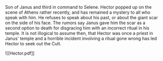 Son of Janus and third in command to Selene.
Hector popped up on the scene of Athens rather recently, and has remained a mystery to all who speak with him.
He refuses to speak about his past, or about the giant scar on the side of his face. 
The rumors say Janus gave him the scar as a second option to death for disgracing him with an incorrect ritual in his temple.
It is not illogical to assume then, that Hector was once a priest in Janus' temple and a horrible incident involving a ritual gone wrong has led Hector to seek out the Cult.

![[Hector.pdf]]